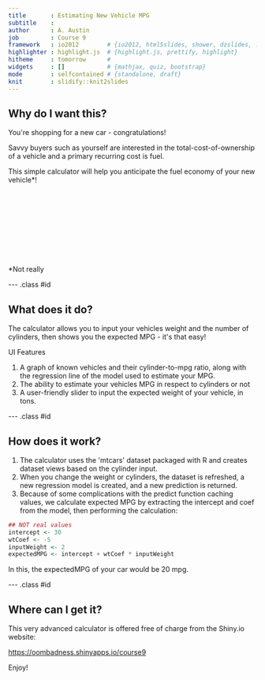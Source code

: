 ```yaml
---
title       : Estimating New Vehicle MPG
subtitle    : 
author      : A. Austin
job         : Course 9
framework   : io2012        # {io2012, html5slides, shower, dzslides, ...}
highlighter : highlight.js  # {highlight.js, prettify, highlight}
hitheme     : tomorrow      # 
widgets     : []            # {mathjax, quiz, bootstrap}
mode        : selfcontained # {standalone, draft}
knit        : slidify::knit2slides
---
```


## Why do I want this?

You're shopping for a new car - congratulations! 

Savvy buyers such as yourself are interested in the total-cost-of-ownership of a vehicle and a primary recurring cost is fuel. 

This simple calculator will help you anticipate the fuel economy of your new vehicle*!
  
<br><br><br><br><br><br><br><br>
  
 *Not really

--- .class #id 

## What does it do?

The calculator allows you to input your vehicles weight and the number of cylinders, then shows you the expected MPG - it's that easy!

UI Features

1. A graph of known vehicles and their cylinder-to-mpg ratio, along with the regression line of the model used to estimate your MPG.
2. The ability to estimate your vehicles MPG in respect to cylinders or not
3. A user-friendly slider to input the expected weight of your vehicle, in tons.

--- .class #id 

## How does it work?

1. The calculator uses the 'mtcars' dataset packaged with R and creates dataset views based on the cylinder input.
2. When you change the weight or cylinders, the dataset is refreshed, a new regression model is created, and a new prediction is returned.
3. Because of some complications with the predict function caching values, we calculate expected MPG by extracting the intercept and coef from the model, then performing the calculation:


```r
## NOT real values
intercept <- 30
wtCoef <- -5
inputWeight <- 2
expectedMPG <- intercept + wtCoef * inputWeight
```

In this, the expectedMPG of your car would be 20 mpg.

--- .class #id 

## Where can I get it?

This very advanced calculator is offered free of charge from the Shiny.io website:

  https://oombadness.shinyapps.io/course9

Enjoy!
